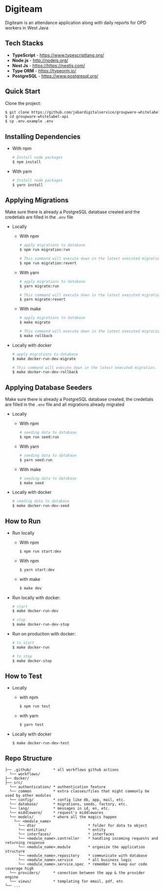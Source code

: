 # Digiteam

Digiteam is an attendance application along with daily reports for OPD workers in West Java


## Tech Stacks
- **TypeScript** - <https://www.typescriptlang.org/>
- **Node.js** - <http://nodejs.org/>
- **Nest Js** - <https://https://nestjs.com/>
- **Type ORM** - <https://typeorm.io/>
- **PostgreSQL** - <https://www.postgresql.org/>

## Quick Start

Clone the project:

```bash
$ git clone https://github.com/jabardigitalservice/groupware-whitelabel-api.git
$ cd groupware-whitelabel-api
$ cp .env.example .env
```


## Installing Dependencies

- With npm

  ```bash
  # Install node packages
  $ npm install
  ```

- With yarn

  ```bash
  # Install node packages
  $ yarn install
  ```


## Applying Migrations

Make sure there is already a PostgreSQL database created and the credetials are filled in the `.env` file


- Locally
  - With npm

    ```bash
    # apply migrations to database
    $ npm run migration:run

    # This command will execute down in the latest executed migration.
    $ npm run migration:revert
    ```
  - With yarn

    ```bash
    # apply migrations to database
    $ yarn migrate:run

    # This command will execute down in the latest executed migration.
    $ yarn migrate:revert
    ```
  - With make

    ```bash
    # apply migrations to database
    $ make migrate

    # This command will execute down in the latest executed migration.
    $ make rollback
    ```
- Locally with docker

    ```bash
    # apply migrations to database
    $ make docker-run-dev-migrate

    # This command will execute down in the latest executed migration.
    $ make docker-run-dev-rollback
    ```
 

## Applying Database Seeders

Make sure there is already a PostgreSQL database created, the credetials are filled in the `.env` file and all migrations already migrated

- Locally
  - With npm

    ```bash
    # seeding data to database
    $ npm run seed:run
    ```
  - With yarn

    ```bash
    # seeding data to database
    $ yarn seed:run
    ```
  - With make

    ```bash
    # seeding data to database
    $ make seed
    ```
 - Locally with docker

    ```bash
    # seeding data to database
    $ make docker-run-dev-seed
    ```

## How to Run

- Run locally
  - With npm

    ```bash
    $ npm run start:dev
    ```
    
  - With npm
    ```bash
    $ yarn start:dev
    ```

  - with make

    ```bash
    $ make dev
    ```

- Run locally with docker:

  ```bash
  # start
  $ make docker-run-dev

  # stop
  $ make docker-run-dev-stop
  ```

- Run on production with docker:

  ```bash
  # to start
  $ make docker-run

  # to stop
  $ make docker-stop
  ```


## How to Test

- Locally
  - with npm
    ```bash
    $ npm run test
    ```
  - with yarn
    ```bash
    $ yarn test
    ```

- Locally with docker

  ```bash
  $ make docker-run-dev-test
  ```


## Repo Structure

```
├── .github/          * all workflows github actions
  └── workflows/
├── docker/
├── src/
  └── authentication/ * authentication feature
  └── common          * extra classes/files that might commonly be used by other modules
  └── config/         * config like db, app, mail, etc.
  └── database/       * migrations, seeds, factory, etc.
  └── lang/           * messages in id, en, etc.
  └── middleware/     * request's middlewares
  └── models/         * where all the magics happen
    └── <module_name>
      └── dto/                        * folder for data to object
      └── entities/                   * entity
      └── interfaces/                 * interfaces
      └── <module_name>.controller    * handling incoming requests and returning response
      └── <module_name>.module        * organize the application structure
      └── <module_name>.repository    * communicate with database
      └── <module_name>.service       * all business logic
      └── <module_name>.service.spec  * remember to keep our code coverage high
  └── providers/      * conection between the app & the provider engine
  └── views/          * templating for email, pdf, etc
└── ...
```